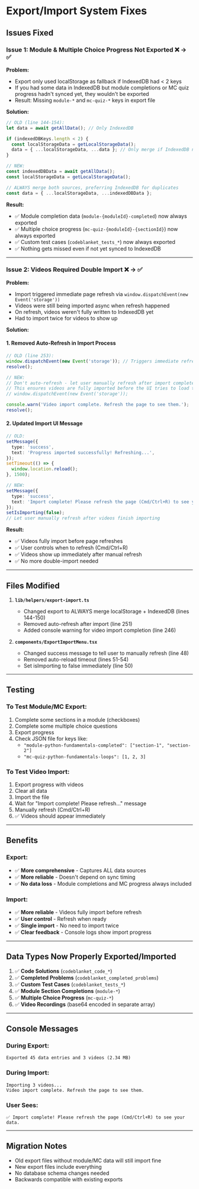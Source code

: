 # Export/Import System Fixes

## Issues Fixed

### Issue 1: Module & Multiple Choice Progress Not Exported ❌ → ✅

**Problem:**
- Export only used localStorage as fallback if IndexedDB had < 2 keys
- If you had some data in IndexedDB but module completions or MC quiz progress hadn't synced yet, they wouldn't be exported
- Result: Missing `module-*` and `mc-quiz-*` keys in export file

**Solution:**
```typescript
// OLD (line 144-154):
let data = await getAllData(); // Only IndexedDB

if (indexedDBKeys.length < 2) {
  const localStorageData = getLocalStorageData();
  data = { ...localStorageData, ...data }; // Only merge if IndexedDB nearly empty
}

// NEW:
const indexedDBData = await getAllData();
const localStorageData = getLocalStorageData();

// ALWAYS merge both sources, preferring IndexedDB for duplicates
const data = { ...localStorageData, ...indexedDBData };
```

**Result:**
- ✅ Module completion data (`module-{moduleId}-completed`) now always exported
- ✅ Multiple choice progress (`mc-quiz-{moduleId}-{sectionId}`) now always exported
- ✅ Custom test cases (`codeblanket_tests_*`) now always exported
- ✅ Nothing gets missed even if not yet synced to IndexedDB

---

### Issue 2: Videos Required Double Import ❌ → ✅

**Problem:**
- Import triggered immediate page refresh via `window.dispatchEvent(new Event('storage'))`
- Videos were still being imported async when refresh happened
- On refresh, videos weren't fully written to IndexedDB yet
- Had to import twice for videos to show up

**Solution:**

#### 1. Removed Auto-Refresh in Import Process
```typescript
// OLD (line 253):
window.dispatchEvent(new Event('storage')); // Triggers immediate refresh
resolve();

// NEW:
// Don't auto-refresh - let user manually refresh after import completes
// This ensures videos are fully imported before the UI tries to load them
// window.dispatchEvent(new Event('storage'));

console.warn('Video import complete. Refresh the page to see them.');
resolve();
```

#### 2. Updated Import UI Message
```typescript
// OLD:
setMessage({
  type: 'success',
  text: 'Progress imported successfully! Refreshing...',
});
setTimeout(() => {
  window.location.reload();
}, 1500);

// NEW:
setMessage({
  type: 'success',
  text: 'Import complete! Please refresh the page (Cmd/Ctrl+R) to see your data.',
});
setIsImporting(false);
// Let user manually refresh after videos finish importing
```

**Result:**
- ✅ Videos fully import before page refreshes
- ✅ User controls when to refresh (Cmd/Ctrl+R)
- ✅ Videos show up immediately after manual refresh
- ✅ No more double-import needed

---

## Files Modified

1. **`lib/helpers/export-import.ts`**
   - Changed export to ALWAYS merge localStorage + IndexedDB (lines 144-150)
   - Removed auto-refresh after import (line 251)
   - Added console warning for video import completion (line 246)

2. **`components/ExportImportMenu.tsx`**
   - Changed success message to tell user to manually refresh (line 48)
   - Removed auto-reload timeout (lines 51-54)
   - Set isImporting to false immediately (line 50)

---

## Testing

### To Test Module/MC Export:
1. Complete some sections in a module (checkboxes)
2. Complete some multiple choice questions
3. Export progress
4. Check JSON file for keys like:
   - `"module-python-fundamentals-completed": ["section-1", "section-2"]`
   - `"mc-quiz-python-fundamentals-loops": [1, 2, 3]`

### To Test Video Import:
1. Export progress with videos
2. Clear all data
3. Import the file
4. Wait for "Import complete! Please refresh..." message
5. Manually refresh (Cmd/Ctrl+R)
6. ✅ Videos should appear immediately

---

## Benefits

### Export:
- ✅ **More comprehensive** - Captures ALL data sources
- ✅ **More reliable** - Doesn't depend on sync timing
- ✅ **No data loss** - Module completions and MC progress always included

### Import:
- ✅ **More reliable** - Videos fully import before refresh
- ✅ **User control** - Refresh when ready
- ✅ **Single import** - No need to import twice
- ✅ **Clear feedback** - Console logs show import progress

---

## Data Types Now Properly Exported/Imported

1. ✅ **Code Solutions** (`codeblanket_code_*`)
2. ✅ **Completed Problems** (`codeblanket_completed_problems`)
3. ✅ **Custom Test Cases** (`codeblanket_tests_*`)
4. ✅ **Module Section Completions** (`module-*`)
5. ✅ **Multiple Choice Progress** (`mc-quiz-*`)
6. ✅ **Video Recordings** (base64 encoded in separate array)

---

## Console Messages

### During Export:
```
Exported 45 data entries and 3 videos (2.34 MB)
```

### During Import:
```
Importing 3 videos...
Video import complete. Refresh the page to see them.
```

### User Sees:
```
✅ Import complete! Please refresh the page (Cmd/Ctrl+R) to see your data.
```

---

## Migration Notes

- Old export files without module/MC data will still import fine
- New export files include everything
- No database schema changes needed
- Backwards compatible with existing exports

